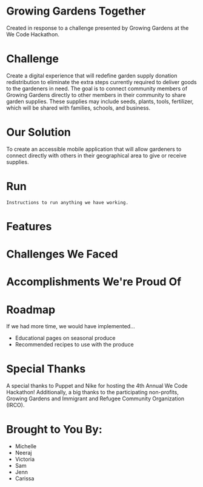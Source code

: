 # Growing Gardens Together

Created in response to a challenge presented by Growing Gardens at the We Code Hackathon.

# Challenge
Create a digital experience that will redefine garden supply donation redistribution to eliminate the extra steps currently required to deliver goods to the gardeners in need. The goal is to connect community members of Growing Gardens directly to other members in their community to share garden supplies. These supplies may include seeds, plants, tools, fertilizer, which will be shared with families, schools, and business.

# Our Solution
To create an accessible mobile application that will allow gardeners to connect directly with others in their geographical area to give or receive supplies. 

# Run
```
Instructions to run anything we have working.
```

# Features

# Challenges We Faced

# Accomplishments We're Proud Of 

# Roadmap 
If we had more time, we would have implemented... 
* Educational pages on seasonal produce
* Recommended recipes to use with the produce

# Special Thanks
A special thanks to Puppet and Nike for hosting the 4th Annual We Code Hackathon! Additionally, a big thanks to the participating non-profits, Growing Gardens and Immigrant and Refugee Community Organization (IRCO). 

# Brought to You By: 
* Michelle
* Neeraj 
* Victoria
* Sam 
* Jenn
* Carissa
